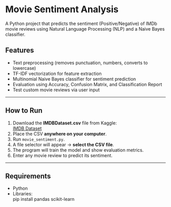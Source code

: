 # Movie Sentiment Analysis

A Python project that predicts the sentiment (Positive/Negative) of IMDb movie reviews using Natural Language Processing (NLP) and a Naive Bayes classifier.

## Features

- Text preprocessing (removes punctuation, numbers, converts to lowercase)
- TF-IDF vectorization for feature extraction
- Multinomial Naive Bayes classifier for sentiment prediction
- Evaluation using Accuracy, Confusion Matrix, and Classification Report
- Test custom movie reviews via user input

---

## How to Run

1. Download the **IMDBDataset.csv** file from Kaggle:  
   [IMDB Dataset](https://www.kaggle.com/datasets/lakshmi25npathi/imdb-dataset-of-50k-movie-reviews)
2. Place the CSV **anywhere on your computer**.
3. Run `movie_sentiment.py`.
4. A file selector will appear → **select the CSV file**.
5. The program will train the model and show evaluation metrics.
6. Enter any movie review to predict its sentiment.

---

## Requirements

- Python
- Libraries:  
  pip install pandas scikit-learn
